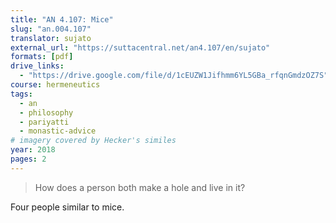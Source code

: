 ```yaml
---
title: "AN 4.107: Mice"
slug: "an.004.107"
translator: sujato
external_url: "https://suttacentral.net/an4.107/en/sujato"
formats: [pdf]
drive_links:
  - "https://drive.google.com/file/d/1cEUZW1Jifhmm6YL5GBa_rfqnGmdzOZ7S"
course: hermeneutics
tags:
  - an
  - philosophy
  - pariyatti
  - monastic-advice
# imagery covered by Hecker's similes
year: 2018
pages: 2
---
```


> How does a person both make a hole and live in it?

Four people similar to mice.

